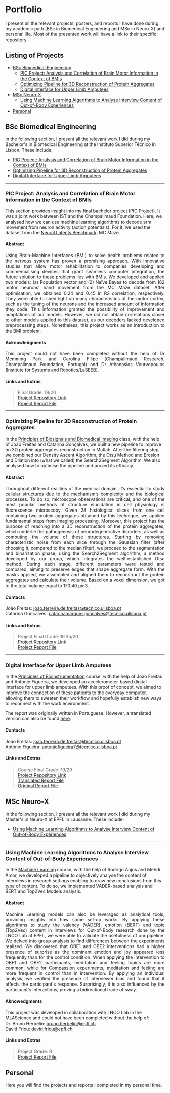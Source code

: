 # Portfolio
I present all the relevant projects, posters, and reports I have done during my academic path (BSc in Biomedical Engineering and MSc in Neuro-X) and personal life. Most of the presented work will have a link to their specific repository.

## Listing of Projects
- [BSc Biomedical Engineering](#bsc-biomedical-engineering)
    - [PIC Project: Analysis and Correlation of Brain Motor Information in the Context of BMIs](#pic-project-analysis-and-correlation-of-brain-motor-information-in-the-context-of-bmis)
    - [Optimizing Pipeline for 3D Reconstruction of Protein Aggregates](#optimizing-pipeline-for-3d-reconstruction-of-protein-aggregates)
    - [Digital Interface for Upper Limb Amputees](#digital-interface-for-upper-limb-amputees)
- [MSc Neuro-X](#msc-neuro-x)
    - [Using Machine Learning Algorithms to Analyse Interview Content of Out-of-Body Experiences](#using-machine-learning-algorithms-to-analyse-interview-content-of-out-of-body-experiences)
- [Personal](#personal)

## BSc Biomedical Engineering
In the following section, I present all the relevant work I did during my Bachelor's in Biomedical Engineering at the Instituto Superior Técnico in Lisbon. These include:
- [PIC Project: Analysis and Correlation of Brain Motor Information in the Context of BMIs](#pic-project-analysis-and-correlation-of-brain-motor-information-in-the-context-of-bmis)
- [Optimizing Pipeline for 3D Reconstruction of Protein Aggregates](#optimizing-pipeline-for-3d-reconstruction-of-protein-aggregates)
- [Digital Interface for Upper Limb Amputees](#digital-interface-for-upper-limb-amputees)

---
### PIC Project: Analysis and Correlation of Brain Motor Information in the Context of BMIs
This section provides insight into my final bachelor project (PIC Project). It was a joint work between IST and the Champalimaud Foundation. Here, we analysed how we can use machine learning algorithms to decode arm movement from neuron activity (action potentials). For it, we used the dataset from the [Neural Latents Benchmark](https://neurallatents.github.io/datasets): MC Maze.

#### Abstract
<div style="text-align: justify">Using Brain-Machine Interfaces (BMI) to solve health problems related to the nervous system has proven a promising approach. With innovative studies that allow motor rehabilitation to companies developing and commercialising devices that grant seamless computer integration, the future solution to these problems lies with BMIs. We developed and applied two models: (a) Population vector and (2) Naïve Bayes to decode from 182 motor neurons’ hand movement from the MC Maze dataset. After optimisation, we obtained 0.24 and 0.45 in R2 correlation, respectively. They were able to shed light on many characteristics of the motor cortex, such as the tuning of the neurons and the increased amount of information they code. This information granted the possibility of improvement and adaptations of our models. However, we did not obtain correlations closer to other models applied to this dataset, as our decoders lacked developed preprocessing steps. Nonetheless, this project works as an introduction to the BMI problem. </div>

#### Acknowledgments
<div style="text-align: justify">This project could not have been completed without the help of Dr Memming Park and Carolina Filipe (Champalimaud Research, Champalimaud Foundation, Portugal) and Dr Athanasios Vourvopoulos (Institute for Systems and Robotics/LaSEEB). </div>

#### Links and Extras
> Final Grade: 19/20 <br>
> [Project Repository Link](https://github.com/GuilhermeCosta-Ferreira/PIC-Motor-Cortex-and-BMIs) <br>
> [Project Report File](./BSc%20Biomedical%20Engineering/Analysis%20and%20Correlation%20of%20Brain%20Motor%20Information%20in%20the%20Context%20of%20BMIs.pdf)

---
### Optimizing Pipeline for 3D Reconstruction of Protein Aggregates
In the [Principles of Biosignals and Biomedical Imaging](https://fenix.tecnico.ulisboa.pt/cursos/lebiom21/disciplina-curricular/845953938490063) class, with the help of João Freitas and Catarina Gonçalves, we built a new pipeline to improve on 3D protein aggregates reconstruction in Matlab. After the filtering step, we combined our Density Ascent Algorithm, the Otsu Method and Erosion and Dilation into (what we called) the Search2Segment Algorithm. We also analysed how to optimise the pipeline and proved its efficacy.

#### Abstract
<div style="text-align: justify">Throughout different realities of the medical domain, it’s essential to study cellular structures due to the mechanism’s complexity and the biological processes. To do so, microscope observations are critical, and one of the most popular methods of structure elucidation in cell physiology is fluorescence microscopy. Given 28 histological slices from one cell containing two protein aggregates obtained by this technique, we applied fundamental steps from imaging processing. Moreover, this project has the purpose of reaching into a 3D reconstruction of the protein aggregates, which underlie the pathogenesis of neurodegenerative disorders, as well as computing the volume of these structures. Starting by removing characteristic noise from each slice through the Gaussian filter (after choosing it, compared to the median filter), we proceed to the segmentation and binarization phase, using the Search2Segment algorithm, a method developed by our group, which integrates the well-established Otsu method. During each stage, different parameters were tested and compared, aiming to preserve edges that shape aggregate form. With the masks applied, we assembled and aligned them to reconstruct the protein aggregates and calculate their volume. Based on a voxel dimension, we got to the total volume equal to 170.40 μm3. </div>

#### Contacts
João Freitas: joao.ferreira.de.freitas@tecnico.ulisboa.pt <br>
Catarina Gonçalves: catarinamarquesgoncalves@tecnico.ulisboa.pt

#### Links and Extras
> Project Final Grade: 19.35/20 <br>
> [Project Repository Link](https://github.com/GuilhermeCosta-Ferreira/3DReconstruction) <br>
> [Project Report File](./BSc%20Biomedical%20Engineering/Optimizing%20Pipeline%20for%203D%20Reconstruction%20of%20Protein%20Aggregates.pdf)

---
### Digital Interface for Upper Limb Amputees
In the [Principles of Bioinstrumentation](https://fenix.tecnico.ulisboa.pt/cursos/lebiom21/disciplina-curricular/845953938490061) course, with the help of João Freitas and António Figueira, we developed an accelerometer-based digital interface for upper limb amputees. With this proof of concept, we aimed to improve the connection of these patients to the everyday computer, allowing them to sweeten their workflow and hopefully establish new ways to reconnect with the work environment.

The report was originally written in Portuguese. However, a translated version can also be found [here](./BSc%20Biomedical%20Engineering/Digital%20Interface%20for%20Upper%20Limb%20Amputees.pdf).

#### Contacts
João Freitas: joao.ferreira.de.freitas@tecnico.ulisboa.pt <br>
António Figueira: antoniofigueira7@tecnico.ulisboa.pt

#### Links and Extras
> Course Final Grade: 19/20 <br>
> [Project Repository Link](https://github.com/GuilhermeCosta-Ferreira/Amputee-Mouse-Control) <br>
> [Translated Report File](./BSc%20Biomedical%20Engineering/Digital%20Interface%20for%20Upper%20Limb%20Amputees.pdf) <br>
> [Original Report File](./BSc%20Biomedical%20Engineering/Interface%20Digital%20Para%20Amputados%20Dos%20Membros%20Superiores.pdf)

## MSc Neuro-X
In the following section, I present all the relevant work I did during my Master's in Neuro-X at EPFL in Lausanne. These include:
- [Using Machine Learning Algorithms to Analyse Interview Content of Out-of-Body Experiences](#using-machine-learning-algorithms-to-analyse-interview-content-of-out-of-body-experiences)

---
### Using Machine Learning Algorithms to Analyse Interview Content of Out-of-Body Experiences
In the [Machine Learning](https://www.epfl.ch/labs/mlo/machine-learning-cs-433/) course, with the help of Rodrigo Anjos and Mehdi Amor, we developed a pipeline to objectively analyse the content of interviews in research settings enabling to draw new conclusions from this type of content. To do so, we implemented VADER-based analysis and BERT and Top2Vec Models analysis.

#### Abstract
<div style="text-align: justify">Machine Learning models can also be leveraged as analytical tools, providing insights into how some set-up works. By applying these algorithms to study the valency (VADER), emotion (BERT) and topic (Top2Vec) content in interviews for Out-of-Body research done by the LNCO Lab at EPFL, we were able to validate the usefulness of our pipeline. We delved into group analysis to find differences between the experiments realised. We discovered that OBE1 and OBE2 interventions had a higher presence of surprise as the dominant emotion and joy appeared less frequently than for the control condition. When applying the intervention to OBE1 and OBE2 participants, meditation and feeling topics are more common, while for Compassion experiments, meditation and feeling are more frequent in control than in intervention. By applying an individual analysis, we verified the presence of interviewer bias and found that it affects the participant's response. Surprisingly, it is also influenced by the participant's interactions, proving a bidirectional trade of sway. </div>

#### Aknowedgments
This project was developed in collaboration with LNCO Lab in the ML4Science and could not have been completed without the help of: <br>
Dr. Bruno Herbelin: bruno.herbelin@epfl.ch <br>
David Friou: david.friou@epfl.ch

#### Links and Extras
> Project Grade: B<br>
> [Project Report File](./MSc%20Neuro-X/Using%20Machine%20Learning%20Algorithms%20to%20Analyse%20Interview%20Content%20of%20Out-of-Body%20Experiences.pdf) 

## Personal
Here you will find the projects and reports I completed in my personal time.